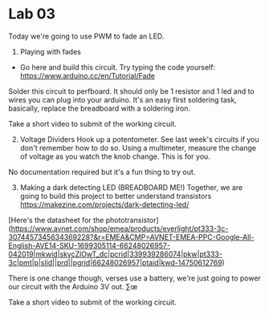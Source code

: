 # Lab 03 
Today we're going to use PWM to fade an LED. 

1. Playing with fades 

* Go here and build this circuit. Try typing the code yourself: 
https://www.arduino.cc/en/Tutorial/Fade 

Solder this circuit to perfboard. It should only be 1 resistor and 1 led and to wires you can plug into your arduino. It's an easy first soldering task, basically, replace the breadboard with a soldering iron. 

Take a short video to submit of the working circuit. 

2. Voltage Dividers 
Hook up a potentometer. See last week's circuits if you don't remember how to do so. Using a multimeter, measure the change of voltage as you watch the knob change. This is for you. 

No documentation required but it's a fun thing to try out.

3. Making a dark detecting LED (BREADBOARD ME!)
Together, we are going to build this project to better understand transistors 
https://makezine.com/projects/dark-detecting-led/


[Here's the datasheet for the phototransistor] 
(https://www.avnet.com/shop/emea/products/everlight/pt333-3c-3074457345634369228?&r=EMEA&CMP=AVNET-EMEA-PPC-Google-All-English-AVE14-SKU-1699305114-66248026957-042019|mkwid|skycZlOwT_dc|pcrid|339939286074|pkw|pt333-3c|pmt|p|slid||prd||pgrid|66248026957|ptaid|kwd-14750612769)

There is one change though, verses use a battery, we're just going to power our circuit with the Arduino 3V out. ∑œ

Take a short video to submit of the working circuit. 

